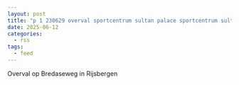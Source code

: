 ```yaml
---
layout: post
title: "p 1 230629 overval sportcentrum sultan palace sportcentrum sultan palace bredaseweg rijsbergen"
date: 2025-06-12
categories: 
  - rss
tags: 
  - feed
---
```


Overval op Bredaseweg in Rijsbergen
